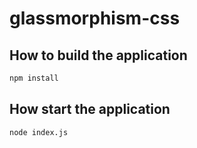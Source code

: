 # glassmorphism-css

## How to build the application

```bash
npm install
```

## How start the application

```bash
node index.js
```
